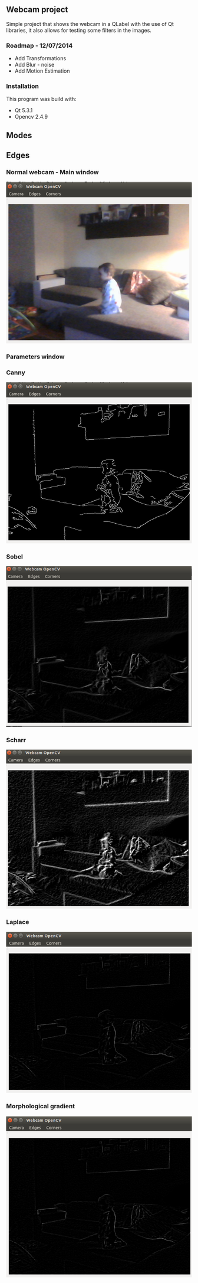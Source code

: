 ## Webcam project

Simple project that shows the webcam in a QLabel with the use of Qt libraries,
it also allows for testing some filters in the images. 

### Roadmap - 12/07/2014

* Add Transformations
* Add Blur - noise
* Add Motion Estimation

### Installation

This program was build with:

* Qt 5.3.1
* Opencv 2.4.9

## Modes

## Edges

### Normal webcam - Main window

<img src="Webcam/Normal.png">

### Parameters window

### Canny

<img src="Webcam/Canny.png">

### Sobel

<img src="Webcam/Sobel.png">

### Scharr

<img src="Webcam/Scharr.png">

### Laplace

<img src="Webcam/Laplace.png">

### Morphological gradient

<img src="Webcam/Laplace.png">



